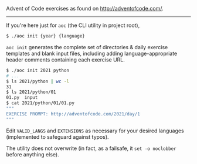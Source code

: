 Advent of Code exercises as found on http://adventofcode.com/.

---

If you're here just for `aoc` (the CLI utility in project root),

```bash
$ ./aoc init {year} {language} 
```

`aoc init` generates the complete set of directories & daily exercise templates and blank input files, including adding language-appropriate header comments containing each exercise URL.


```bash
$ ./aoc init 2021 python
# ...
$ ls 2021/python | wc -l
31
$ ls 2021/python/01
01.py  input
$ cat 2021/python/01/01.py
"""
EXERCISE PROMPT: http://adventofcode.com/2021/day/1
"""
```

Edit `VALID_LANGS` and `EXTENSIONS` as necessary for your desired languages (implemented to safeguard against typos).

The utility does not overwrite (in fact, as a failsafe, it `set -o noclobber` before anything else). 
